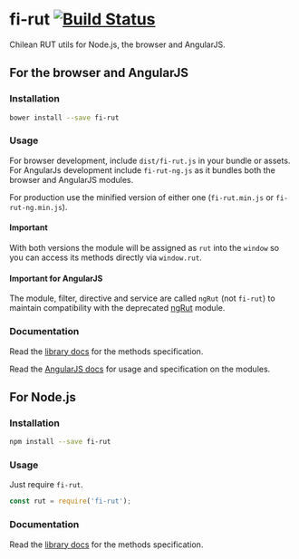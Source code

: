 # fi-rut [![Build Status](https://travis-ci.org/FinalDevStudio/fi-rut.svg?branch=master)](https://travis-ci.org/FinalDevStudio/fi-rut)

Chilean RUT utils for Node.js, the browser and AngularJS.

## For the browser and AngularJS

### Installation

```sh
bower install --save fi-rut
```

### Usage

For browser development, include `dist/fi-rut.js` in your bundle or assets. For AngularJs development include `fi-rut-ng.js` as it bundles both the browser and AngularJS modules.

For production use the minified version of either one (`fi-rut.min.js` or `fi-rut-ng.min.js`).

#### Important

With both versions the module will be assigned as `rut` into the `window` so you can access its methods directly via `window.rut`.

#### Important for AngularJS

The module, filter, directive and service are called `ngRut` (not `fi-rut`) to maintain compatibility with the deprecated [ngRut](https://github.com/FinalDevStudio/ng-rut) module.

### Documentation
Read the [library docs](docs/lib.md) for the methods specification.

Read the [AngularJS docs](docs/angular.md) for usage and specification on the modules.

## For Node.js

### Installation

```sh
npm install --save fi-rut
```

### Usage

Just require `fi-rut`.

```javascript
const rut = require('fi-rut');
```

### Documentation

Read the [library docs](docs/lib.md) for the methods specification.
